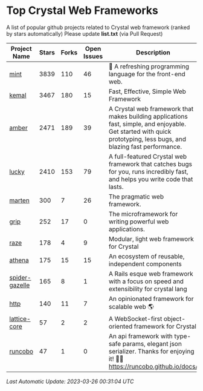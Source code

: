 # Top Crystal Web Frameworks

A list of popular github projects related to Crystal web framework (ranked by stars automatically)
Please update **list.txt** (via Pull Request)

| Project Name | Stars | Forks | Open Issues | Description | Last Commit |
| ------------ | ----- | ----- | ----------- | ----------- | ----------- |
| [mint](https://github.com/mint-lang/mint) |3839|110|46|:leaves: A refreshing programming language for the front-end web.|2023-01-26T13:12:38Z|
| [kemal](https://github.com/kemalcr/kemal) |3467|180|15|Fast, Effective, Simple Web Framework|2023-02-22T04:34:47Z|
| [amber](https://github.com/amberframework/amber) |2471|189|39|A Crystal web framework that makes building applications fast, simple, and enjoyable. Get started with quick prototyping, less bugs, and blazing fast performance.|2023-03-10T18:28:43Z|
| [lucky](https://github.com/luckyframework/lucky) |2410|153|79|A full-featured Crystal web framework that catches bugs for you, runs incredibly fast, and helps you write code that lasts.|2023-03-15T15:14:47Z|
| [marten](https://github.com/martenframework/marten) |300|7|26|The pragmatic web framework.|2023-03-25T19:11:15Z|
| [grip](https://github.com/grip-framework/grip) |252|17|0|The microframework for writing powerful web applications.|2023-02-02T04:43:00Z|
| [raze](https://github.com/samueleaton/raze) |178|4|9|Modular, light web framework for Crystal|2021-01-02T01:20:01Z|
| [athena](https://github.com/athena-framework/athena) |175|15|15|An ecosystem of reusable, independent components|2023-03-24T13:54:20Z|
| [spider-gazelle](https://github.com/spider-gazelle/spider-gazelle) |165|8|1|A Rails esque web framework with a focus on speed and extensibility for crystal lang|2023-03-05T09:40:43Z|
| [http](https://github.com/onyxframework/http) |140|11|7|An opinionated framework for scalable web 🌎|2019-08-13T09:00:30Z|
| [lattice-core](https://github.com/jasonl99/lattice-core) |57|2|2|A WebSocket-first object-oriented framework for Crystal|2017-03-31T23:57:57Z|
| [runcobo](https://github.com/runcobo/runcobo) |47|1|0|An api framework with type-safe params, elegant json serializer. Thanks for enjoying it! 👻👻 https://runcobo.github.io/docs/|2022-03-16T06:43:35Z|

*Last Automatic Update: 2023-03-26 00:31:04 UTC*